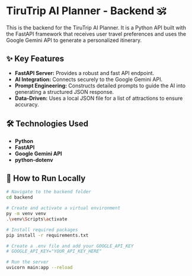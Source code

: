 # TiruTrip AI Planner - Backend 🕉️

This is the backend for the TiruTrip AI Planner. It is a Python API built with the FastAPI framework that receives user travel preferences and uses the Google Gemini API to generate a personalized itinerary.

## ✨ Key Features

- **FastAPI Server:** Provides a robust and fast API endpoint.
- **AI Integration:** Connects securely to the Google Gemini API.
- **Prompt Engineering:** Constructs detailed prompts to guide the AI into generating a structured JSON response.
- **Data-Driven:** Uses a local JSON file for a list of attractions to ensure accuracy.

## 🛠️ Technologies Used

- **Python**
- **FastAPI**
- **Google Gemini API**
- **python-dotenv**

## 🚀 How to Run Locally

```bash
# Navigate to the backend folder
cd backend

# Create and activate a virtual environment
py -m venv venv
.\venv\Scripts\activate

# Install required packages
pip install -r requirements.txt

# Create a .env file and add your GOOGLE_API_KEY
# GOOGLE_API_KEY="YOUR_API_KEY_HERE"

# Run the server
uvicorn main:app --reload
